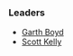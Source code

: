 ### Leaders

* [Garth Boyd](mailto:garth.boyd@owasp.org)
* [Scott Kelly](mailto:scott@scottkelly.ca)
